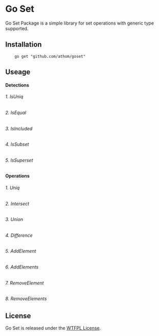 # Go Set

Go Set Package is a simple library for set operations with generic type supported.


## Installation

```
	go get "github.com/athom/goset"
```

## Useage

#### Detections

###### 1. IsUniq
###### 2. IsEqual
###### 3. IsIncluded
###### 4. IsSubset
###### 5. IsSuperset


#### Operations
###### 1. Uniq
###### 2. Intersect 
###### 3. Union
###### 4. Difference
###### 5. AddElement
###### 6. AddElements
###### 7. RemoveElement
###### 8. RemoveElements



## License

Go Set is released under the [WTFPL License](http://www.wtfpl.net/txt/copying).
